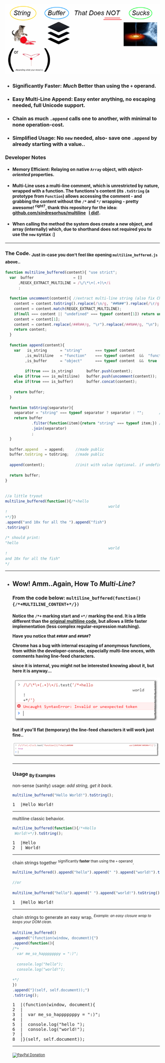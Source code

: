
<h1><img alt="" src="resources/logo.png"/></h1>

<ul>
<li><h3><strong>Significantly Faster</strong>: <em>Much</em> Better than using the <code>+</code> operand.</h3></li>
<li><h3><strong>Easy Multi-Line Append</strong>: Easy enter anything, no escaping needed, full Unicode support.</h3></li>
<li><h3><strong>Chain</strong> as much <code>.append</code> calls one to another, with minimal to none operation-cost.</h3></li>
<li><h3><strong>Simplified Usage</strong>: No <code>new</code> needed, also- save one <code>.append</code> by already starting with a value..</h3></li>
</ul>

<h3>Developer Notes</h3>
<ul>
<li><h4><strong>Memory Efficient</strong>: Relaying on native <code>Array</code> object, with <em>object-oriented</em> properties.</h4></li>
<li><h4>Multi-Line uses a multi-line comment, which is unrestricted by nature, wrapped with a function. The functions's content (its <code>.toString</code> (a prototype from <code>Function</code>) allows accessing the comment - and grabbing the content without the <code>/*</code> and <code>*/</code> wrapping - pretty awesome! <sup>right?</sup>, thank this repository for the idea: <a href="https://github.com/sindresorhus/multiline">github.com/sindresorhus/multiline</a> &nbsp; <strong><a href="https://github.com/sindresorhus/multiline/issues/35">I did!</a></strong>.</h4></li>
<li><h4>When calling the method the system does create a new object, and array (internally) which, due to shorthand does not required you to use the <code>new</code> syntax :]</h4></li>
</ul>

<hr/>
<h3>The Code. <sub>Just in-case you don't feel like opening <code>multiline_buffered.js</code> above..</sub></h3>

```js
function multiline_buffered(content){ "use strict";
  var  buffer                  = []
      ,REGEX_EXTRACT_MULTILINE = /\/\*\+(.+)\+/i
      ;

  function uncomment(content){ //extract multi-line string (also fix Chrome line-breaks identify bug in console).
    content = content.toString().replace(/\n/g, "##N##").replace(/\r/g, "##R##");
    content = content.match(REGEX_EXTRACT_MULTILINE);
    if(null === content || "undefined" === typeof content[1]) return undefined; //this means that at the end we need to filter-out undefined-s
    content = content[1];
    content = content.replace(/##R##/g, "\r").replace(/##N##/g, "\n");
    return content;
  }

  function append(content){
    var   is_string      = "string"      === typeof content
         ,is_multiline   = "function"    === typeof content  &&  "function" === typeof content.toString
         ,is_buffer      = "object"      === typeof content  &&  true       === /array/i.test(content)

         if(true === is_string)      buffer.push(content);
    else if(true === is_multiline)   buffer.push(uncomment(content));
    else if(true === is_buffer)      buffer.concat(content);

    return buffer;
  }

  function toString(separator){
    separator = "string" === typeof separator ? separator : "";       //normalise (default: empty string)
    return buffer
            .filter(function(item){return "string" === typeof item;}) //filter-out undefined-s
            .join(separator)
            ;
  }

  buffer.append   = append;     //made public
  buffer.toString = toString;   //made public

  append(content);              //init with value (optional. if undefineds - does nothing)

  return buffer;
}


//a little tryout
multiline_buffered(function(){/*+hello
                                               world
!
+*/})
.append("and 10x for all the ").append("fish")
.toString()

/* should print:
"hello
                                               world
!
and 10x for all the fish"
*/
```

<hr/>

<ul><li>
<h2>Wow! Amm..Again, How To <em>Multi-Line?</em></h2>
<h3>From the code below: <code>multiline_buffered(function(){/*+MULTILINE_CONTENT+*/})</code></h3>
<h4>Notice the <code>/*+</code> marking start and <code>+*/</code> marking the end. It is a little different than the <a href="https://github.com/sindresorhus/multiline">original multiline code</a>, but allows a little faster implementation (less complex regular-expression matching).

Have you notice that <code>##R##</code> and <code>##N##</code>?

Chrome has a bug with internal escaping of anonymous functions, from within the developer-console,
especially multi-line onces, with comments having line-feed characters.

since it is internal, you might not be interested knowing about it, but here it is anyway...

<img alt="" src="resources/chrome_multiline_regex_bug__workaround1.png"/>

but if you'll flat (temporary) the line-feed characters it will work just fine..

<img alt="" src="resources/chrome_multiline_regex_bug__workaround2.png"/>
</li>

<hr/>



<h3>Usage <sub>By Examples</sub></h3>

non-sense (sanity) usage: <em>add string, get it back</em>.

```js
multiline_buffered("Hello World!").toString();
```

<pre>
1  |Hello World!
</pre>

<hr/>

multiline classic behavior. 

```js
multiline_buffered(function(){/*+Hello
 World!+*/).toString();
```

<pre>
1  |Hello
2  | World!
</pre>

<hr/>

chain strings together <sup>significantly <strong>faster</strong> than using the <em><code>+</code></em> operand</sup>.

```js
multiline_buffered().append("hello").append(" ").append("world!").toString();

//or

multiline_buffered("hello").append(" ").append("world!").toString(); //'save' one append by starting with some data
```

<pre>
1  |Hello World!
</pre>

<hr/>

chain strings to generate an easy wrap.
<sup><em>Example: an easy closure wrap to keeps your DOM clean.</em></sup>

```js
multiline_buffered()
.append("(function(window, document){")
.append(function(){
/*+
  var me_so_happpppppy = ":)";

  console.log("hello");
  console.log("world!");

+*/
})
.append("}(self, self.document));")
.toString();
```

<pre>
1  |(function(window, document){
2  |
3  |  var me_so_happpppppy = ":)";
4  |
5  |  console.log("hello ");
6  |  console.log("world!");
7  |
8  |}(self, self.document));
</pre>

<hr/>

<sub><a target="_blank" href="https://paypal.me/e1adkarak0" rel="nofollow"><img src="https://www.paypalobjects.com/webstatic/mktg/Logo/pp-logo-100px.png" width="60" height="16" border="0" alt="PayPal Donation"></a></sub>
